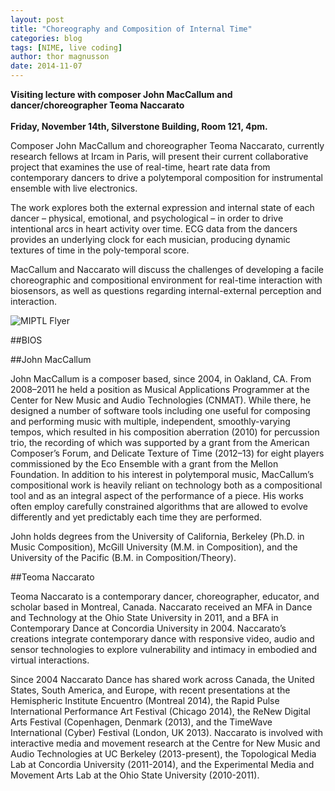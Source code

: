 ```yaml
---
layout: post
title: "Choreography and Composition of Internal Time"
categories: blog
tags: [NIME, live coding]
author: thor magnusson
date: 2014-11-07
---
```


**Visiting lecture with composer John MacCallum and dancer/choreographer Teoma Naccarato<br>  
Friday, November 14th, Silverstone Building, Room 121, 4pm.**

Composer John MacCallum and choreographer Teoma Naccarato, currently research fellows at Ircam in Paris, will present their current collaborative project that examines the use of real-time, heart rate data from contemporary dancers to drive a polytemporal composition for instrumental ensemble with live electronics.

The work explores both the external expression and internal state of each dancer – physical, emotional, and psychological – in order to drive intentional arcs in heart activity over time. ECG data from the dancers provides an underlying clock for each musician, producing dynamic textures of time in the poly-temporal score.

MacCallum and Naccarato will discuss the challenges of developing a facile choreographic and compositional environment for real-time interaction with biosensors, as well as questions regarding internal-external perception and interaction.

![MIPTL Flyer]( {{site.url}}/img/MIPTLflyer_02.jpg)

##BIOS

##John MacCallum

John MacCallum is a composer based, since 2004, in Oakland, CA. From 2008–2011 he held a position as Musical Applications Programmer at the Center for New Music and Audio Technologies (CNMAT). While there, he designed a number of software tools including one useful for composing and performing music with multiple, independent, smoothly-varying tempos, which resulted in his composition aberration (2010) for percussion trio, the recording of which was supported by a grant from the American Composer’s Forum, and Delicate Texture of Time (2012–13) for eight players commissioned by the Eco Ensemble with a grant from the Mellon Foundation. In addition to his interest in polytemporal music, MacCallum’s compositional work is heavily reliant on technology both as a compositional tool and as an integral aspect of the performance of a piece. His works often employ carefully constrained algorithms that are allowed to evolve differently and yet predictably each time they are performed.

John holds degrees from the University of California, Berkeley (Ph.D. in Music Composition), McGill University (M.M. in Composition), and the University of the Pacific (B.M. in Composition/Theory).

##Teoma Naccarato

Teoma Naccarato is a contemporary dancer, choreographer, educator, and scholar based in Montreal, Canada. Naccarato received an MFA in Dance and Technology at the Ohio State University in 2011, and a BFA in Contemporary Dance at Concordia University in 2004. Naccarato’s creations integrate contemporary dance with responsive video, audio and sensor technologies to explore vulnerability and intimacy in embodied and virtual interactions.

Since 2004 Naccarato Dance has shared work across Canada, the United States, South America, and Europe, with recent presentations at the Hemispheric Institute Encuentro (Montreal 2014), the Rapid Pulse International Performance Art Festival (Chicago 2014), the ReNew Digital Arts Festival (Copenhagen, Denmark (2013), and the TimeWave International (Cyber) Festival (London, UK 2013).  Naccarato is involved with interactive media and movement research at the Centre for New Music and Audio Technologies at UC Berkeley (2013-present), the Topological Media Lab at Concordia University (2011-2014), and the Experimental Media and Movement Arts Lab at the Ohio State University (2010-2011).
